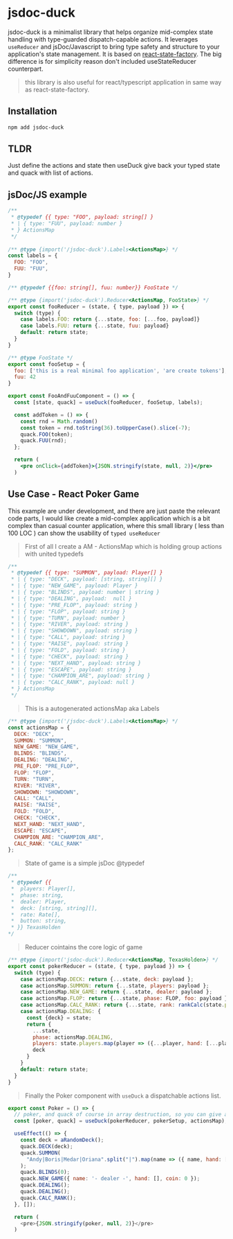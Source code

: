 # jsdoc-duck
jsdoc-duck is a minimalist library that helps organize mid-complex state handling with type-guarded dispatch-capable actions. It leverages `useReducer` and jsDoc/Javascript to bring type safety and structure to your application's state management.
It is based on [react-state-factory](https://www.npmjs.com/package/react-state-factory).
The big difference is for simplicity reason don't included useStateReducer counterpart.

> this library is also useful for react/typescript application in same way as react-state-factory.

## Installation

```sh
npm add jsdoc-duck
```

## TLDR
Just define the actions and state then useDuck give back your typed state and quack with list of actions.

## jsDoc/JS example

```jsx
/**
 * @typedef {{ type: "FOO", payload: string[] }
 * | { type: "FUU", payload: number }
 * } ActionsMap
 */
 
/** @type {import('/jsdoc-duck').Labels<ActionsMap>} */ 
const labels = {
  FOO: "FOO",
  FUU: "FUU",
}

/** @typedef {{foo: string[], fuu: number}} FooState */

/** @type {import('jsdoc-duck').Reducer<ActionsMap, FooState>} */
export const fooReducer = (state, { type, payload }) => {
  switch (type) {
    case labels.FOO: return {...state, foo: [...foo, payload]}
    case labels.FUU: return {...state, fuu: payload}
    default: return state;
  }
}

/** @type FooState */
export const fooSetup = {
  foo: ['this is a real minimal foo application', 'are create tokens'],
  fuu: 42
}

export const FooAndFuuComponent = () => {
  const [state, quack] = useDuck(fooReducer, fooSetup, labels);

  const addToken = () => {
    const rnd = Math.random()
    const token = rnd.toString(36).toUpperCase().slice(-7);
    quack.FOO(token);
    quack.FUU(rnd);
  };

  return (
    <pre onClick={addToken}>{JSON.stringify(state, null, 2)}</pre>
  )
```

## Use Case - React Poker Game
This example are under development, and there are just paste the relevant code parts,
I would like create a mid-complex application which is a bit complex than casual counter application,
where this small library ( less than 100 LOC ) can show the usability of `typed useReducer`

> First of all I create a AM - ActionsMap which is holding group actions with united typedefs
```js
/**
 * @typedef {{ type: "SUMMON", payload: Player[] }
 * | { type: "DECK", payload: [string, string][] }
 * | { type: "NEW_GAME", payload: Player }
 * | { type: "BLINDS", payload: number | string }
 * | { type: "DEALING", payload:  null }
 * | { type: "PRE_FLOP", payload: string }
 * | { type: "FLOP", payload: string }
 * | { type: "TURN", payload: number }
 * | { type: "RIVER", payload: string }
 * | { type: "SHOWDOWN", payload: string }
 * | { type: "CALL", payload: string }
 * | { type: "RAISE", payload: string }
 * | { type: "FOLD", payload: string }
 * | { type: "CHECK", payload: string }
 * | { type: "NEXT_HAND", payload: string }
 * | { type: "ESCAPE", payload: string }
 * | { type: "CHAMPION_ARE", payload: string }
 * | { type: "CALC_RANK", payload: null }
 * } ActionsMap
 */
```

> This is a autogenerated actionsMap aka Labels
```js
/** @type {import('/jsdoc-duck').Labels<ActionsMap>} */ 
const actionsMap = {
  DECK: "DECK",
  SUMMON: "SUMMON",
  NEW_GAME: "NEW_GAME",
  BLINDS: "BLINDS",
  DEALING: "DEALING",
  PRE_FLOP: "PRE_FLOP",
  FLOP: "FLOP",
  TURN: "TURN",
  RIVER: "RIVER",
  SHOWDOWN: "SHOWDOWN",
  CALL: "CALL",
  RAISE: "RAISE",
  FOLD: "FOLD",
  CHECK: "CHECK",
  NEXT_HAND: "NEXT_HAND",
  ESCAPE: "ESCAPE",
  CHAMPION_ARE: "CHAMPION_ARE",
  CALC_RANK: "CALC_RANK"
};
```

> State of game is a simple jsDoc @typedef
```js
/**
 * @typedef {{
 *  players: Player[],
 *  phase: string,
 *  dealer: Player,
 *  deck: [string, string][],
 *  rate: Rate[],
 *  button: string,
 * }} TexasHolden
*/
```

> Reducer cointains the core logic of game
```js
/** @type {import('jsdoc-duck').Reducer<ActionsMap, TexasHolden>} */
export const pokerReducer = (state, { type, payload }) => {
  switch (type) {
    case actionsMap.DECK: return {...state, deck: payload };
    case actionsMap.SUMMON: return {...state, players: payload };
    case actionsMap.NEW_GAME: return {...state, dealer: payload };
    case actionsMap.FLOP: return {...state, phase: FLOP, foo: payload };
    case actionsMap.CALC_RANK: return {...state, rank: rankCalc(state.players, state.dealer)}
    case actionsMap.DEALING: {
      const {deck} = state;
      return {
        ...state,
        phase: actionsMap.DEALING,
        players: state.players.map(player => ({...player, hand: [...player.hand, deck.shift()] })),
        deck
      }
    }
    default: return state;
  }
}
```

> Finally the Poker component with `useDuck` a dispatchable actions list.
```js
export const Poker = () => {
  // poker, and quack of course in array destruction, so you can give any name which is fit for your component.
  const [poker, quack] = useDuck(pokerReducer, pokerSetup, actionsMap);

  useEffect(() => {
    const deck = aRandomDeck();
    quack.DECK(deck);
    quack.SUMMON(
      "Andy|Boris|Medar|Oriana".split("|").map(name => ({ name, hand: [], coin: 1000 }))
    );
    quack.BLINDS(0);
    quack.NEW_GAME({ name: '- dealer -', hand: [], coin: 0 });
    quack.DEALING();
    quack.DEALING();
    quack.CALC_RANK();
  }, []);

  return (
    <pre>{JSON.stringify(poker, null, 2)}</pre>
  )
```